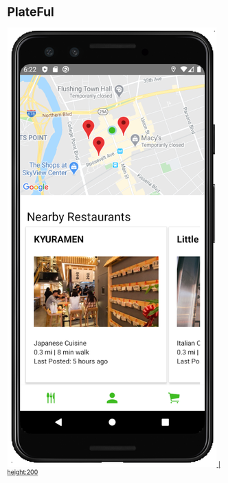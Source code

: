# PlateFul

[![Watch the video](https://github.com/Jackster001/Plateful/blob/master/components/assets/App_screen_shot.png) | height:200](https://youtu.be/faKYcwgEL3M)
